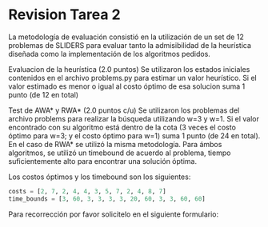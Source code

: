# Revision Tarea 2

La metodología de evaluación consistió en la utilización de un set de 12 problemas de SLIDERS para evaluar tanto la admisibilidad de la heurística diseñada como la implementación de los algoritmos pedidos.

Evaluacion de la heurística (2.0 puntos)
Se utilizaron los estados iniciales contenidos en el archivo problems.py para estimar un valor heurístico. Si el valor estimado es menor o igual al costo óptimo de esa solucion suma 1 punto (de 12 en total)

Test de AWA* y RWA* (2.0 puntos c/u)
Se utilizaron los problemas del archivo problems para realizar la búsqueda utilizando w=3 y w=1. Si el valor encontrado con su algoritmo está dentro de la cota (3 veces el costo óptimo para w=3; y el costo óptimo para w=1) suma 1 punto (de 24 en total). En el caso de RWA* se utilizó la misma metodología.
Para ámbos algoritmos, se utilizó un timebound de acuerdo al problema, tiempo suficientemente alto para encontrar una solución óptima.

Los costos óptimos y los timebound son los siguientes:
```python
costs = [2, 7, 2, 4, 4, 3, 5, 7, 2, 4, 8, 7]
time_bounds = [3, 60, 3, 3, 3, 3, 20, 60, 3, 3, 60, 60]
```

Para recorrección por favor solicitelo en el siguiente formulario:
